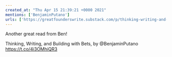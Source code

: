 ```yaml
---
created_at: "Thu Apr 15 21:39:21 +0000 2021"
mentions: ['BenjaminPutano']
urls: ['https://greatfounderswrite.substack.com/p/thinking-writing-and-building-with?r=evblp&utm_campaign=post&utm_medium=email&utm_source=twitter']
---
```


Another great read from Ben!

Thinking, Writing, and Building with Bets, by @BenjaminPutano https://t.co/4i3OMhiQR3